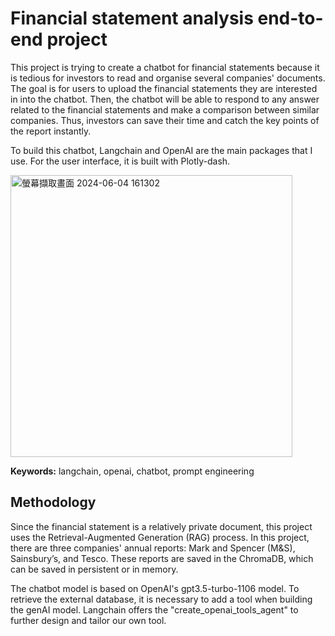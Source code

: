 # Financial statement analysis end-to-end project

This project is trying to create a chatbot for financial statements because it is tedious for investors to read and organise several companies' documents. The goal is for users to upload the financial statements they are interested in into the chatbot. Then, the chatbot will be able to respond to any answer related to the financial statements and make a comparison between similar companies. Thus, investors can save their time and catch the key points of the report instantly.

To build this chatbot, Langchain and OpenAI are the main packages that I use. For the user interface, it is built with Plotly-dash.

<img width="451" alt="螢幕擷取畫面 2024-06-04 161302" src="https://github.com/pingfanc/DE-Ind/assets/99853020/c051e5fa-650f-43ec-9836-9f21aca3b008">

**Keywords:** langchain, openai, chatbot, prompt engineering

## Methodology
Since the financial statement is a relatively private document, this project uses the Retrieval-Augmented Generation (RAG) process. In this project, there are three companies' annual reports: Mark and Spencer (M&S), Sainsbury’s, and Tesco. These reports are saved in the ChromaDB, which can be saved in persistent or in memory.

The chatbot model is based on OpenAI's gpt3.5-turbo-1106 model. To retrieve the external database, it is necessary to add a tool when building the genAI model. Langchain offers the "create_openai_tools_agent" to further design and tailor our own tool.

